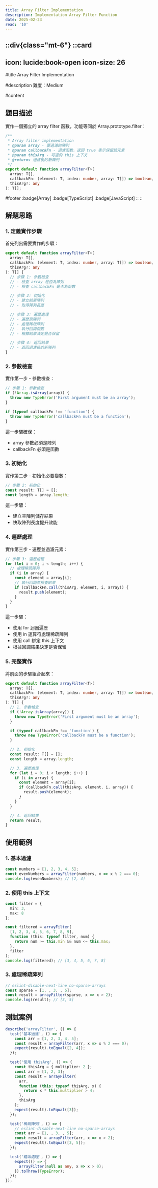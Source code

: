 ```yaml
---
title: Array Filter Implementation
description: Implementation Array Filter Function
date: 2025-02-23
read: '10'
---
```


::div{class="mt-6"}
  ::card
  ---
  icon: lucide:book-open
  icon-size: 26
  ---

  #title
  Array Filter Implementation

  #description
  難度：Medium

  #content
  ## 題目描述

  實作一個獨立的 array filter 函數，功能等同於 Array.prototype.filter：

  ```typescript
  /**
   * Array filter implementation
   * @param array - 要過濾的陣列
   * @param callbackFn - 過濾函數，返回 true 表示保留該元素
   * @param thisArg - 可選的 this 上下文
   * @returns 過濾後的新陣列
   */
  export default function arrayFilter<T>(
    array: T[],
    callbackFn: (element: T, index: number, array: T[]) => boolean,
    thisArg?: any
  ): T[];
  ```

  #footer
  :badge[Array]
  :badge[TypeScript]
  :badge[JavaScript]
  ::
::

## 解題思路

### 1. 定義實作步驟

首先列出需要實作的步驟：

```typescript
export default function arrayFilter<T>(
  array: T[],
  callbackFn: (element: T, index: number, array: T[]) => boolean,
  thisArg?: any
): T[] {
  // 步驟 1: 參數檢查
  // - 檢查 array 是否為陣列
  // - 檢查 callbackFn 是否為函數

  // 步驟 2: 初始化
  // - 建立結果陣列
  // - 取得陣列長度

  // 步驟 3: 遍歷處理
  // - 遍歷原陣列
  // - 處理稀疏陣列
  // - 執行回調函數
  // - 根據結果決定是否保留

  // 步驟 4: 返回結果
  // - 返回過濾後的新陣列
}
```

### 2. 參數檢查

實作第一步 - 參數檢查：

```typescript
// 步驟 1: 參數檢查
if (!Array.isArray(array)) {
  throw new TypeError('First argument must be an array');
}

if (typeof callbackFn !== 'function') {
  throw new TypeError('callbackFn must be a function');
}
```

這一步驟確保：

- array 參數必須是陣列
- callbackFn 必須是函數

### 3. 初始化

實作第二步 - 初始化必要變數：

```typescript
// 步驟 2: 初始化
const result: T[] = [];
const length = array.length;
```

這一步驟：
- 建立空陣列儲存結果
- 快取陣列長度提升效能

### 4. 遍歷處理

實作第三步 - 遍歷並過濾元素：

```typescript
// 步驟 3: 遍歷處理
for (let i = 0; i < length; i++) {
  // 處理稀疏陣列
  if (i in array) {
    const element = array[i];
    // 執行回調並檢查結果
    if (callbackFn.call(thisArg, element, i, array)) {
      result.push(element);
    }
  }
}
```

這一步驟：
- 使用 for 迴圈遍歷
- 使用 in 運算符處理稀疏陣列
- 使用 call 綁定 this 上下文
- 根據回調結果決定是否保留

### 5. 完整實作

將前面的步驟組合起來：

```typescript
export default function arrayFilter<T>(
  array: T[],
  callbackFn: (element: T, index: number, array: T[]) => boolean,
  thisArg?: any
): T[] {
  // 1. 參數檢查
  if (!Array.isArray(array)) {
    throw new TypeError('First argument must be an array');
  }

  if (typeof callbackFn !== 'function') {
    throw new TypeError('callbackFn must be a function');
  }

  // 2. 初始化
  const result: T[] = [];
  const length = array.length;

  // 3. 遍歷處理
  for (let i = 0; i < length; i++) {
    if (i in array) {
      const element = array[i];
      if (callbackFn.call(thisArg, element, i, array)) {
        result.push(element);
      }
    }
  }

  // 4. 返回結果
  return result;
}
```

## 使用範例

### 1. 基本過濾

```typescript
const numbers = [1, 2, 3, 4, 5];
const evenNumbers = arrayFilter(numbers, x => x % 2 === 0);
console.log(evenNumbers); // [2, 4]
```

### 2. 使用 this 上下文

```typescript
const filter = {
  min: 3,
  max: 8
};

const filtered = arrayFilter(
  [1, 2, 3, 4, 5, 6, 7, 8, 9],
  function (this: typeof filter, num) {
    return num >= this.min && num <= this.max;
  },
  filter
);
console.log(filtered); // [3, 4, 5, 6, 7, 8]
```

### 3. 處理稀疏陣列

```typescript
// eslint-disable-next-line no-sparse-arrays
const sparse = [1, , 3, , 5];
const result = arrayFilter(sparse, x => x > 2);
console.log(result); // [3, 5]
```

## 測試案例

```typescript
describe('arrayFilter', () => {
  test('基本過濾', () => {
    const arr = [1, 2, 3, 4, 5];
    const result = arrayFilter(arr, x => x % 2 === 0);
    expect(result).toEqual([2, 4]);
  });

  test('使用 thisArg', () => {
    const thisArg = { multiplier: 2 };
    const arr = [1, 2, 3];
    const result = arrayFilter(
      arr,
      function (this: typeof thisArg, x) {
        return x * this.multiplier > 4;
      },
      thisArg
    );
    expect(result).toEqual([3]);
  });

  test('稀疏陣列', () => {
    // eslint-disable-next-line no-sparse-arrays
    const arr = [1, , 3, , 5];
    const result = arrayFilter(arr, x => x > 2);
    expect(result).toEqual([3, 5]);
  });

  test('錯誤處理', () => {
    expect(() => {
      arrayFilter(null as any, x => x > 0);
    }).toThrow(TypeError);
  });
});
```
